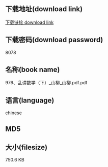## 下载地址(download link)
[下载链接 download link](https://voluble-croquembouche-d321dc.netlify.app/?s=976%E3%80%81%E4%B9%B1%E8%AE%B2%E6%95%B0%E5%AD%A6%EF%BC%88%E4%B8%8B%EF%BC%89_%E5%B1%B1%E6%9F%B3_%E5%B1%B1%E6%9F%B3.pdf)

## 下载密码(download password)
8078

## 名称(book name)
976、乱讲数学（下）_山柳_山柳.pdf.pdf

## 语言(language)
chinese

## MD5


## 大小(filesize)
750.6 KB
